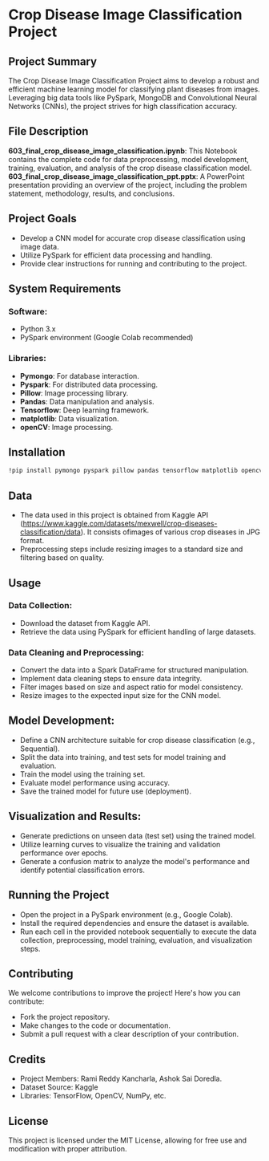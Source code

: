 # Crop Disease Image Classification Project

## Project Summary
The Crop Disease Image Classification Project aims to develop a robust and efficient machine learning model for classifying plant diseases from images. Leveraging big data tools like PySpark, MongoDB and Convolutional Neural Networks (CNNs), the project strives for high classification accuracy.

## File Description
**603_final_crop_disease_image_classification.ipynb**: This Notebook contains the complete code for data preprocessing, model development, training, evaluation, and analysis of the crop disease classification model.
**603_final_crop_disease_image_classification_ppt.pptx**: A PowerPoint presentation providing an overview of the project, including the problem statement, methodology, results, and conclusions.

## Project Goals
- Develop a CNN model for accurate crop disease classification using image data.
- Utilize PySpark for efficient data processing and handling.
- Provide clear instructions for running and contributing to the project.

## System Requirements
### Software:
- Python 3.x
- PySpark environment (Google Colab recommended)

### Libraries:
- **Pymongo**: For database interaction.
- **Pyspark**: For distributed data processing.
- **Pillow**: Image processing library.
- **Pandas**: Data manipulation and analysis.
- **Tensorflow**: Deep learning framework.
- **matplotlib**: Data visualization.
- **openCV**: Image processing.

## Installation
```bash
!pip install pymongo pyspark pillow pandas tensorflow matplotlib opencv-python
```

## Data
- The data used in this project is obtained from Kaggle API (https://www.kaggle.com/datasets/mexwell/crop-diseases-classification/data). It consists ofimages of various crop diseases in JPG format. 
- Preprocessing steps include resizing images to a standard size and filtering based on quality.

## Usage
### Data Collection:
- Download the dataset from Kaggle API.
- Retrieve the data using PySpark for efficient handling of large datasets.
### Data Cleaning and Preprocessing:
- Convert the data into a Spark DataFrame for structured manipulation.
- Implement data cleaning steps to ensure data integrity.
- Filter images based on size and aspect ratio for model consistency.
- Resize images to the expected input size for the CNN model.

##  Model Development:
- Define a CNN architecture suitable for crop disease classification (e.g., Sequential).
- Split the data into training, and test sets for model training and evaluation.
- Train the model using the training set.
- Evaluate model performance using accuracy.
- Save the trained model for future use (deployment).

## Visualization and Results:
- Generate predictions on unseen data (test set) using the trained model.
- Utilize learning curves to visualize the training and validation performance over epochs.
- Generate a confusion matrix to analyze the model's performance and identify potential classification errors.

## Running the Project
- Open the project in a PySpark environment (e.g., Google Colab).
- Install the required dependencies and ensure the dataset is available.
- Run each cell in the provided notebook sequentially to execute the data collection, preprocessing, model training, evaluation, and visualization steps.

##  Contributing
We welcome contributions to improve the project! Here's how you can contribute:
- Fork the project repository.
- Make changes to the code or documentation.
- Submit a pull request with a clear description of your contribution.

## Credits
- Project Members: Rami Reddy Kancharla, Ashok Sai Doredla.
- Dataset Source: Kaggle
- Libraries: TensorFlow, OpenCV, NumPy, etc.

## License
This project is licensed under the MIT License, allowing for free use and modification with proper attribution.
